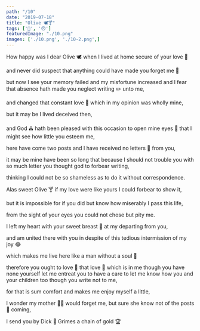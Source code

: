 ```yaml
---
path: "/10"
date: "2019-07-18"
title: "Olive 🕊🍸"
tags: ['🐘', '😢']
featuredImage: "./10.png"
images: ['./10.png', './10-2.png',]
---
```

How happy was I dear Olive 🕊 when I lived at home secure of your love 🥰

and never did suspect that anything could have made you forget me 🤷 

but now I see your memory failed and my misfortune increased and I fear that absence hath made you neglect writing ✏️ unto me, 

and changed that constant love 💖 which in my opinion was wholly mine, 

but it may be I lived deceived then, 

and God ⛪️ hath been pleased with this occasion to open mine eyes 👀 that I might see how little you esteem me, 

here have come two posts and I have received no letters 💌 from you, 

it may be mine have been so long that because I should not trouble you with so much letter you thought god to forbear writing, 

thinking I could not be so shameless as to do it without correspondence. 

Alas sweet Olive 🍸 if my love were like yours I could forbear to show it, 

but it is impossible for if you did but know how miserably I pass this life, 

from the sight of your eyes you could not chose but pity me. 

I left my heart with your sweet breast 🍉 at my departing from you, 

and am united there with you in despite of this tedious intermission of my joy 😂

which makes me live here like a man without a soul 👻

therefore you ought to love 💖 that love 💖 which is in me though you have none yourself let me entreat you to have a care to let me know how you and your children too though you write not to me, 

for that is sum comfort and makes me enjoy myself a little, 

I wonder my mother 👩‍👧 would forget me, but sure she know not of the posts 📮 coming, 

I send you by Dick 🍆 Grimes a chain of gold 🏆

